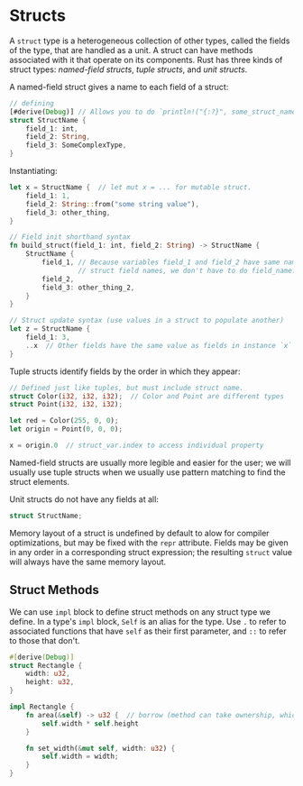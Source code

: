 # Structs

A `struct` type is a heterogeneous collection of other types, called the fields
of the type, that are handled as a unit. A struct can have methods associated
with it that operate on its components. Rust has three kinds of struct types:
*named-field structs*, *tuple structs*, and *unit structs*.

A named-field struct gives a name to each field of a struct:

```rust
// defining
[#derive(Debug)] // Allows you to do `println!("{:?}", some_struct_name)`
struct StructName {
    field_1: int,
    field_2: String,
    field_3: SomeComplexType,
}
```

Instantiating:

```rust
let x = StructName {  // let mut x = ... for mutable struct.
    field_1: 1,
    field_2: String::from("some string value"),
    field_3: other_thing,
}

// Field init shorthand syntax
fn build_struct(field_1: int, field_2: String) -> StructName {
    StructName {
        field_1, // Because variables field_1 and field_2 have same name as the 
        		 // struct field names, we don't have to do field_name: field_value
        field_2,
        field_3: other_thing_2,
    }
}

// Struct update syntax (use values in a struct to populate another)
let z = StructName {
    field_1: 3,
    ..x  // Other fields have the same value as fields in instance `x`
}
```

Tuple structs identify fields by the order in which they appear:

```rust
// Defined just like tuples, but must include struct name.
struct Color(i32, i32, i32);  // Color and Point are different types
struct Point(i32, i32, i32);

let red = Color(255, 0, 0);
let origin = Point(0, 0, 0);

x = origin.0  // struct_var.index to access individual property
```

Named-field structs are usually more legible and easier for the user; we will
usually use tuple structs when we usually use pattern matching to find the
struct elements.

Unit structs do not have any fields at all:

```rust
struct StructName;
```

Memory layout of a struct is undefined by default to alow for compiler
optimizations, but may be fixed with the `repr` attribute. Fields may be given
in any order in a corresponding struct expression; the resulting `struct` value
will always have the same memory layout.

## Struct Methods

We can use `impl` block to define struct methods on any struct type we define.
In a type's `impl` block, `Self` is an alias for the type. Use `.` to refer to
associated functions that have `self` as their first parameter, and `::` to
refer to those that don't.

```rust
#[derive(Debug)]
struct Rectangle {
	width: u32,
	height: u32,
}

impl Rectangle {
	fn area(&self) -> u32 {  // borrow (method can take ownership, which may not be ideal)
		self.width * self.height
	}

	fn set_width(&mut self, width: u32) {
		self.width = width;
	}
}
```
